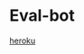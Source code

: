 # Eval-bot


[heroku](https://heroku.com/deploy?template=https://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@github.com/Subroz/Eval-bot)
